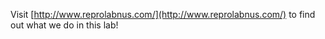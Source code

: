 Visit [http://www.reprolabnus.com/](http://www.reprolabnus.com/) to find out what we do in this lab!
